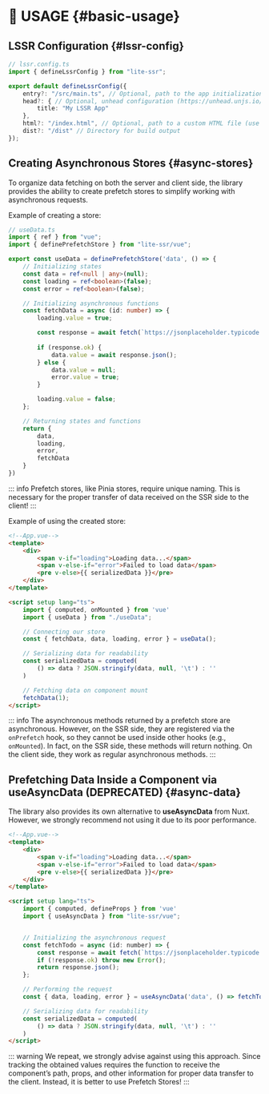﻿---
sidebar_position: 2
---
# 🔎 **USAGE**  {#basic-usage}

## LSSR Configuration {#lssr-config}
```typescript
// lssr.config.ts
import { defineLssrConfig } from "lite-ssr";

export default defineLssrConfig({
    entry?: "/src/main.ts", // Optional, path to the app initialization file
    head?: { // Optional, unhead configuration (https://unhead.unjs.io/usage/composables/use-head#input)
        title: "My LSSR App"
    },
    html?: "/index.html", // Optional, path to a custom HTML file (use wisely!)
    dist?: "/dist" // Directory for build output
});
```

## Creating Asynchronous Stores {#async-stores}
To organize data fetching on both the server and client side, the library provides the ability to create prefetch stores to simplify working with asynchronous requests.

Example of creating a store:
```typescript
// useData.ts
import { ref } from "vue";
import { definePrefetchStore } from "lite-ssr/vue";

export const useData = definePrefetchStore('data', () => {
    // Initializing states
    const data = ref<null | any>(null);
    const loading = ref<boolean>(false);
    const error = ref<boolean>(false);

    // Initializing asynchronous functions
    const fetchData = async (id: number) => {
        loading.value = true;

        const response = await fetch(`https://jsonplaceholder.typicode.com/todos/${id}`);
        
        if (response.ok) {
            data.value = await response.json();
        } else {
            data.value = null;
            error.value = true;
        }

        loading.value = false;
    };

    // Returning states and functions
    return {
        data,
        loading,
        error,
        fetchData
    }
})
```

::: info
Prefetch stores, like Pinia stores, require unique naming. This is necessary for the proper transfer of data received on the SSR side to the client!
:::

Example of using the created store:
```html
<!--App.vue-->
<template>
    <div>
        <span v-if="loading">Loading data...</span>
        <span v-else-if="error">Failed to load data</span>
        <pre v-else>{{ serializedData }}</pre>
    </div>
</template>

<script setup lang="ts">
    import { computed, onMounted } from 'vue'
    import { useData } from "./useData";

    // Connecting our store
    const { fetchData, data, loading, error } = useData(); 

    // Serializing data for readability
    const serializedData = computed( 
        () => data ? JSON.stringify(data, null, '\t') : ''
    )

    // Fetching data on component mount
    fetchData(1);
</script>
```

::: info
The asynchronous methods returned by a prefetch store are asynchronous. However, on the SSR side, they are registered via the `onPrefetch` hook, so they cannot be used inside other hooks (e.g., `onMounted`). In fact, on the SSR side, these methods will return nothing. On the client side, they work as regular asynchronous methods.
:::
<br />

## Prefetching Data Inside a Component via useAsyncData (DEPRECATED)  {#async-data}

The library also provides its own alternative to **useAsyncData** from Nuxt. However, we strongly recommend not using it due to its poor performance.

```html
<!--App.vue-->
<template>
    <div>
        <span v-if="loading">Loading data...</span>
        <span v-else-if="error">Failed to load data</span>
        <pre v-else>{{ serializedData }}</pre>
    </div>
</template>

<script setup lang="ts">
    import { computed, defineProps } from 'vue'
    import { useAsyncData } from "lite-ssr/vue";


    // Initializing the asynchronous request
    const fetchTodo = async (id: number) => {
        const response = await fetch(`https://jsonplaceholder.typicode.com/todos/${id}`);
        if (!response.ok) throw new Error();
        return response.json();
    };

    // Performing the request
    const { data, loading, error } = useAsyncData('data', () => fetchTodo(1));

    // Serializing data for readability
    const serializedData = computed( 
        () => data ? JSON.stringify(data, null, '\t') : ''
    )
</script>
```

::: warning
We repeat, we strongly advise against using this approach. Since tracking the obtained values requires the function to receive the component’s path, props, and other information for proper data transfer to the client. Instead, it is better to use Prefetch Stores!
:::
<br />